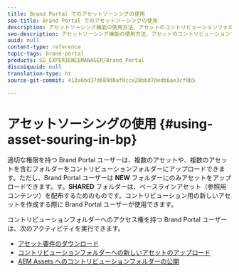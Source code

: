 ```yaml
---
title: Brand Portal でのアセットソーシングの使用
seo-title: Brand Portal でのアセットソーシングの使用
description: アセットソーシング機能の使用方法、アセットのコントリビューションフォルダーへのアップロード方法およびコントリビューションフォルダーの AEM Assets Brand Portal への公開方法について説明します。
seo-description: アセットソーシング機能の使用方法、アセットのコントリビューションフォルダーへのアップロード方法およびコントリビューションフォルダーの AEM Assets Brand Portal への公開方法について説明します。
uuid: null
content-type: reference
topic-tags: brand-portal
products: SG_EXPERIENCEMANAGER/Brand_Portal
discoiquuid: null
translation-type: ht
source-git-commit: 413a6bd17d689d0af0cce20bbd7dedb6ae3cf9b5

---
```



# アセットソーシングの使用 {#using-asset-souring-in-bp}

適切な権限を持つ Brand Portal ユーザーは、複数のアセットや、複数のアセットを含むフォルダーをコントリビューションフォルダーにアップロードできます。ただし、Brand Portal ユーザーは **NEW** フォルダーにのみアセットをアップロードできます。す。**SHARED** フォルダーは、ベースラインアセット（参照用コンテンツ）を配布するためのものです。コントリビューション用の新しいアセットを作成する際に Brand Portal ユーザーが使用できます。

コントリビューションフォルダーへのアクセス権を持つ Brand Portal ユーザーは、次のアクティビティを実行できます。

* [アセット要件のダウンロード](brand-portal-download-asset-requirements.md)
* [コントリビューションフォルダーへの新しいアセットのアップロード](brand-portal-upload-assets-to-contribution-folder.md)
* [AEM Assets へのコントリビューションフォルダーの公開](brand-portal-publish-contribution-folder-to-aem-assets.md)